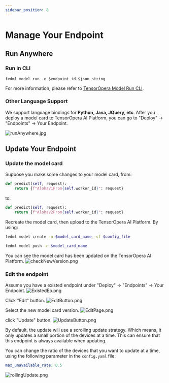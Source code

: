```yaml
---
sidebar_position: 8
---
```

# Manage Your Endpoint
## Run Anywhere
### Run in CLI
`fedml model run -e $endpoint_id $json_string`

For more information, please refer to 
[TensorOpera Model Run CLI](/docs/open-source/cli/fedml-model.md#fedml-model-run-options-json_string).

### Other Language Support
We support language bindings for **Python, Java, JQuery, etc**.
After you deploy a model card to TensorOpera AI Platform, you can go to "Deploy" -> "Endpoints" -> Your Endpoint.

![runAnywhere.jpg](pics/runAnywhere.jpg)

## Update Your Endpoint
### Update the model card
Suppose you make some changes to your model card, from: 
```python
def predict(self, request):
    return {f"AlohaV1From{self.worker_id}": request}
```

to:

```python
def predict(self, request):
    return {f"AlohaV2From{self.worker_id}": request}
```

Recreate the model card, then upload to the TensorOpera AI Platform. By using:
```bash
fedml model create -n $model_card_name -cf $config_file
```
```bash
fedml model push -n $model_card_name
```
You can see the model card has been updated on the TensorOpera AI Platform.
![checkNewVersion.png](pics/checkNewVersion.png)

### Edit the endpoint
Assume you have a existed endpoint under "Deploy" -> "Endpoints" -> Your Endpoint.
![ExistedEp.png](pics/ExistedEp.png)


Click "Edit" button.
![EditButton.png](pics/EditButton.png)

Select the new model card version.
![EditPage.png](pics/EditPage.png)

click "Update" button.
![UpdateButton.png](pics/UpdateButton.png)

By default, the update will use a scrolling update strategy. Which means, it only updates 
a small portion of the devices at a time. This can ensure that this endpoint is always available when updating.

You can change the ratio of the devices that you want to update at a time, using the following parameter in 
the `config.yaml` file:
```yaml
max_unavailable_rate: 0.5
```
![rollingUpdate.png](pics/rollingUpdate.png)

